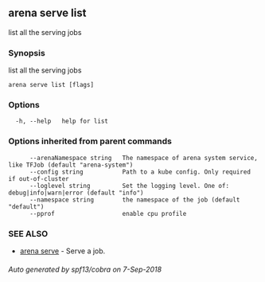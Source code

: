 ## arena serve list

list all the serving jobs

### Synopsis

list all the serving jobs

```
arena serve list [flags]
```

### Options

```
  -h, --help   help for list
```

### Options inherited from parent commands

```
      --arenaNamespace string   The namespace of arena system service, like TFJob (default "arena-system")
      --config string           Path to a kube config. Only required if out-of-cluster
      --loglevel string         Set the logging level. One of: debug|info|warn|error (default "info")
      --namespace string        the namespace of the job (default "default")
      --pprof                   enable cpu profile
```

### SEE ALSO

* [arena serve](arena_serve.md)	 - Serve a job.

###### Auto generated by spf13/cobra on 7-Sep-2018
